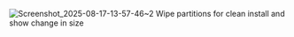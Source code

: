 ![Screenshot_2025-08-17-13-57-46~2](https://github.com/user-attachments/assets/8bc00d7c-4b0b-4297-a8b3-a68931e2650c)
Wipe partitions for clean install and show change in size
